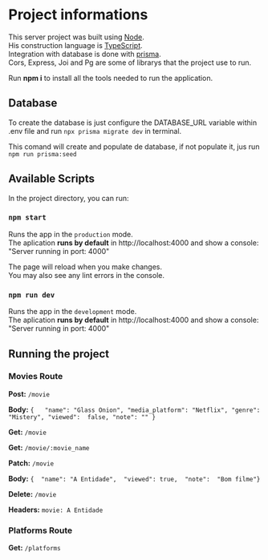 # Project informations

This server project was built using [Node](https://nodejs.org/en/). \
His construction language is [TypeScript](https://www.typescriptlang.org/pt/). \
Integration with database is done with [prisma](https://www.prisma.io/). \
Cors, Express, Joi and Pg are some of librarys that the project use to run. 

Run **npm i** to install all the tools needed to run the application.

## Database

To create the database is just configure the DATABASE_URL variable within .env file and run `npx prisma migrate dev` in terminal. 

This comand will create and populate de database, if not populate it, jus run `npm run prisma:seed`

## Available Scripts

In the project directory, you can run:

### `npm start`

Runs the app in the `production` mode.\
The aplication **runs by default** in http://localhost:4000 and show a console: "Server running in port: 4000"

The page will reload when you make changes.\
You may also see any lint errors in the console.

### `npm run dev`

Runs the app in the `development` mode.\
The aplication **runs by default** in http://localhost:4000 and show a console: "Server running in port: 4000"

## Running the project

### Movies Route

**Post:** `/movie`

**Body:** `{   "name": "Glass Onion", "media_platform": "Netflix", "genre": "Mistery", "viewed":  false, "note": "" }`

**Get:** `/movie`

**Get:** `/movie/:movie_name`

**Patch:** `/movie`

**Body:**  `{  "name": "A Entidade",  "viewed": true,  "note":  "Bom filme"}`

**Delete:** `/movie`

**Headers:** `movie: A Entidade`

### Platforms Route

**Get:** `/platforms`
